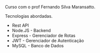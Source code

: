 Curso com o prof Fernando Silva Maransatto.

Tecnologias abordadas.

<ul>
    <li>Rest API</li>
    <li>Node.JS - Backend</li>
    <li>Express - Gerenciador de Rotas</li>
    <li>JWT - Gerenciador de Autenticação</li>
    <li>MySQL - Banco de Dados</li>
</ul>
